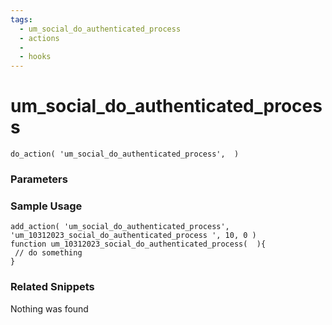 ```yaml
---
tags: 
  - um_social_do_authenticated_process
  - actions
  - 
  - hooks
---
```

# um\_social\_do\_authenticated\_process

``` php:no-line-numbers
do_action( 'um_social_do_authenticated_process',  )
```
<div class='hook-sep'></div>

### Parameters

<div class='hook-sep'></div>



### Sample Usage

``` php:no-line-numbers
add_action( 'um_social_do_authenticated_process', 'um_10312023_social_do_authenticated_process ', 10, 0 )
function um_10312023_social_do_authenticated_process(  ){
 // do something
}
```
<div class='hook-sep'></div>



### Related Snippets

Nothing was found

